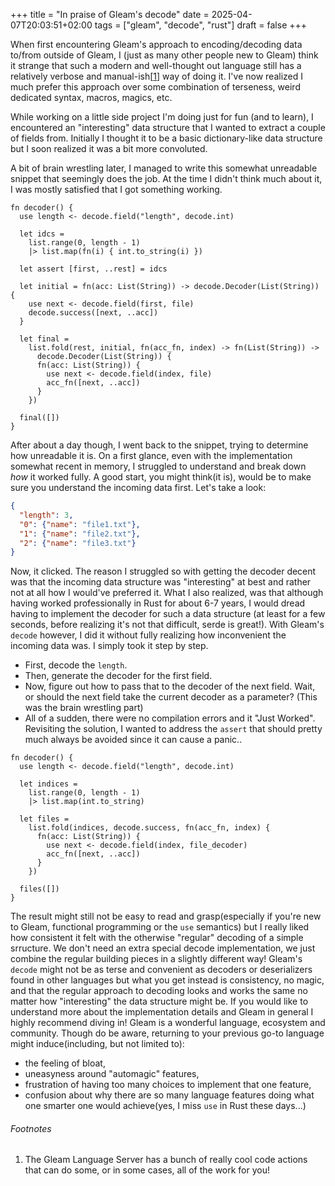 +++
title = "In praise of Gleam's decode"
date = 2025-04-07T20:03:51+02:00
tags = ["gleam", "decode", "rust"]
draft = false
+++

When first encountering Gleam's approach to encoding/decoding data to/from outside of Gleam, I (just as many other people new to Gleam) think it strange that such a modern and well-thought out language still has a relatively verbose and manual-ish[[1](#footnotes)] way of doing it. I've now realized I much prefer this approach over some combination of terseness, weird dedicated syntax, macros, magics, etc.

While working on a little side project I'm doing just for fun (and to learn), I encountered an "interesting" data structure that I wanted to extract a couple of fields from. Initially I thought it to be a basic dictionary-like data structure but I soon realized it was a bit more convoluted.

A bit of brain wrestling later, I managed to write this somewhat unreadable snippet that seemingly does the job. At the time I didn't think much about it, I was mostly satisfied that I got something working.

```gleam
fn decoder() {
  use length <- decode.field("length", decode.int)

  let idcs =
    list.range(0, length - 1)
    |> list.map(fn(i) { int.to_string(i) })

  let assert [first, ..rest] = idcs

  let initial = fn(acc: List(String)) -> decode.Decoder(List(String)) {
    use next <- decode.field(first, file)
    decode.success([next, ..acc])
  }

  let final =
    list.fold(rest, initial, fn(acc_fn, index) -> fn(List(String)) ->
      decode.Decoder(List(String)) {
      fn(acc: List(String)) {
        use next <- decode.field(index, file)
        acc_fn([next, ..acc])
      }
    })

  final([])
}
```

After about a day though, I went back to the snippet, trying to determine how unreadable it is. On a first glance, even with the implementation somewhat recent in memory, I struggled to understand and break down _how_ it worked fully. A good start, you might think(it is), would be to make sure you understand the incoming data first. Let's take a look:

```json
{
  "length": 3,
  "0": {"name": "file1.txt"},
  "1": {"name": "file2.txt"},
  "2": {"name": "file3.txt"}
}
```

Now, it clicked. The reason I struggled so with getting the decoder decent was that the incoming data structure was "interesting" at best and rather not at all how I would've preferred it. What I also realized, was that although having worked professionally in Rust for about 6-7 years, I would dread having to implement the decoder for such a data structure (at least for a few seconds, before realizing it's not that difficult, serde is great!). With Gleam's `decode` however, I did it without fully realizing how inconvenient the incoming data was. I simply took it step by step.
- First, decode the `length`.
- Then, generate the decoder for the first field.
- Now, figure out how to pass that to the decoder of the next field. Wait, or should the next field take the current decoder as a parameter? (This was the brain wrestling part)
- All of a sudden, there were no compilation errors and it "Just Worked".
Revisiting the solution, I wanted to address the `assert` that should pretty much always be avoided since it can cause a panic..

```gleam
fn decoder() {
  use length <- decode.field("length", decode.int)

  let indices =
    list.range(0, length - 1)
    |> list.map(int.to_string)

  let files =
    list.fold(indices, decode.success, fn(acc_fn, index) {
      fn(acc: List(String)) {
        use next <- decode.field(index, file_decoder)
        acc_fn([next, ..acc])
      }
    })

  files([])
}
```

The result might still not be easy to read and grasp(especially if you're new to Gleam, functional programming or the `use` semantics) but I really liked how consistent it felt with the otherwise "regular" decoding of a simple srructure. We don't need an extra special decode implementation, we just combine the regular building pieces in a slightly different way!
Gleam's `decode` might not be as terse and convenient as decoders or deserializers found in other languages but what you get instead is consistency, no magic, and that the regular approach to decoding looks and works the same no matter how "interesting" the data structure might be.
If you would like to understand more about the implementation details and Gleam in general I highly recommend diving in! Gleam is a wonderful language, ecosystem and community. Though do be aware, returning to your previous go-to language might induce(including, but not limited to):
- the feeling of bloat,
- uneasyness around "automagic" features,
- frustration of having too many choices to implement that one feature,
- confusion about why there are so many language features doing what one smarter one would achieve(yes, I miss `use` in Rust these days...)

###### Footnotes
1. The Gleam Language Server has a bunch of really cool code actions that can do some, or in some cases, all of the work for you!
